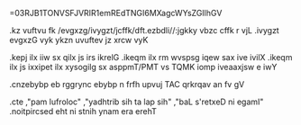 =03RJB1TONVSFJVRIR1emREdTNGI6MXagcWYsZGIlhGV

.kz vuftvu fk /evgxzg/ivygzt/jcffk/dft.ezbdli//:jgkky vbzc cffk r vjL .ivygzt evgxzG vyk ykzn uvuftev jz xrcw vyK

.kepj ilx iiw sx qilx js irs ikrelG .ikeqm ilx rm wvspsg iqew sax ive ivilX .ikeqm ilx js ixxipet ilx xysogilg sx asppmT/PMT vs TQMK iomp iveaaxjsw e iwY

.cnzebybp eb rggrync ebybp n frfh upvuj TAC qrkrqav an fv gV

.cte ,"pam lufroloc" ,"yadhtrib sih ta lap sih" ,"baL s'retxeD ni egamI" .noitpircsed eht ni stnih ynam era erehT